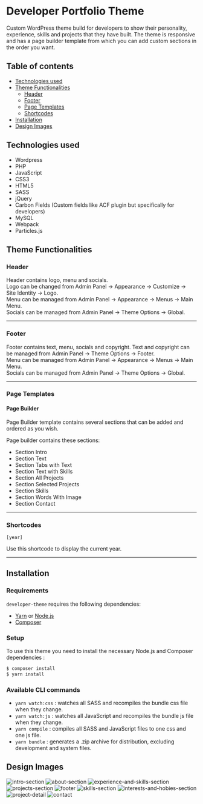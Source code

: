 # Developer Portfolio Theme

Custom WordPress theme build for developers to show their personality, experience, skills and projects that they have built. The theme is responsive and has a page builder template from which you can add custom sections in the order you want.

## Table of contents
- [Technologies used](#technologies-used)
- [Theme Functionalities](#theme-functionalities)
  - [Header](#header) 
  - [Footer](#footer)
  - [Page Templates](#page-templates)
  - [Shortcodes](#shortcodes)
- [Installation](#installation)
- [Design Images](#design-images)

## Technologies used
- Wordpress
- PHP
- JavaScript
- CSS3
- HTML5
- SASS
- jQuery
- Carbon Fields (Custom fields like ACF plugin but specifically for developers)
- MySQL
- Webpack
- Particles.js

## Theme Functionalities

### Header

Header contains logo, menu and socials.\
Logo can be changed from Admin Panel -> Appearance -> Customize -> Site Identity -> Logo.\
Menu can be managed from Admin Panel -> Appearance -> Menus -> Main Menu.\
Socials can be managed from Admin Panel -> Theme Options -> Global.

---------------------

### Footer

Footer contains text, menu, socials and copyright.
Text and copyright can be managed from Admin Panel -> Theme Options -> Footer.\
Menu can be managed from Admin Panel -> Appearance -> Menus -> Main Menu.\
Socials can be managed from Admin Panel -> Theme Options -> Global.

---------------------

### Page Templates

#### Page Builder

Page Builder template contains several sections that can be added and ordered as you wish.

Page builder contains these sections:
- Section Intro
- Section Text
- Section Tabs with Text
- Section Text with Skills
- Section All Projects
- Section Selected Projects
- Section Skills
- Section Words With Image
- Section Contact

---------------------

### Shortcodes

`[year]`

Use this shortcode to display the current year.

---------------------

## Installation

### Requirements

`developer-theme` requires the following dependencies:

- [Yarn](https://yarnpkg.com/) or [Node.js](https://nodejs.org/)
- [Composer](https://getcomposer.org/)

### Setup

To use this theme you need to install the necessary Node.js and Composer dependencies :

```sh
$ composer install
$ yarn install
```

### Available CLI commands

- `yarn watch:css` : watches all SASS and recompiles the bundle css file when they change.
- `yarn watch:js` : watches all JavaScript and recompiles the bundle js file when they change.
- `yarn compile` : compiles all SASS and JavaScript files to one css and one js file.
- `yarn bundle` : generates a .zip archive for distribution, excluding development and system files.

## Design Images
![intro-section](https://user-images.githubusercontent.com/22518317/136260344-d1d14aba-3399-48eb-b4ff-f30c3ec3e962.png)
![about-section](https://user-images.githubusercontent.com/22518317/136260363-f7a0a92a-9949-4b75-8fdb-35d9c2921b0c.png)
![experience-and-skills-section](https://user-images.githubusercontent.com/22518317/136260388-3482aa92-6dc0-482a-bfd3-6d69d53debc6.png)
![projects-section](https://user-images.githubusercontent.com/22518317/136260405-a27136e9-8467-433e-957c-b6941e0d9a33.png)
![footer](https://user-images.githubusercontent.com/22518317/136260421-554f4c0b-1f1e-4886-87b7-f7d931cccca4.png)
![skills-section](https://user-images.githubusercontent.com/22518317/136260445-a07da282-2faf-4c20-9195-636db8e04f90.png)
![interests-and-hobies-section](https://user-images.githubusercontent.com/22518317/136260473-54b2a008-3b49-4d7e-a72e-6766ee4e9888.png)
![project-detail](https://user-images.githubusercontent.com/22518317/136260494-3a2c8cc0-028b-48be-a1b7-4af090907229.png)
![contact](https://user-images.githubusercontent.com/22518317/136268436-a6c8243f-d5e4-40a5-bbcd-3853eb1fee4e.png)
